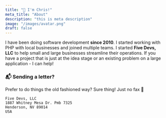```yaml
---
title: "👋 I'm Chris!"
meta_title: "About"
description: "this is meta description"
image: "/images/avatar.png"
draft: false
---
```


I have been doing software development **since 2010**. I started working with PHP with local businesses and joined
multiple teams. I started **Five Devs, LLC** to help small and large businesses streamline their operations. If you have
a project that is just at the idea stage or an existing problem on a large application - I can help!

### 📬 Sending a letter?

Prefer to do things the old fashioned way? Sure thing! Just no fax 📠

```
Five Devs, LLC
1887 Whitney Mesa Dr. Pmb 7325
Henderson, NV 89014
USA
```